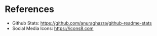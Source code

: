 # References

- Github Stats: https://github.com/anuraghazra/github-readme-stats
- Social Media Icons: https://icons8.com